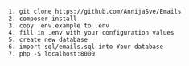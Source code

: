 
    1. git clone https://github.com/AnnijaSve/Emails
    2. composer install
    3. copy .env.example to .env
    4. fill in .env with your configuration values
    5. create new database
    6. import sql/emails.sql into Your database
    7. php -S localhost:8000
